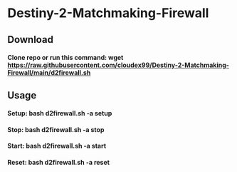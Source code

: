 # Destiny-2-Matchmaking-Firewall

## Download
#### Clone repo or run this command: wget https://raw.githubusercontent.com/cloudex99/Destiny-2-Matchmaking-Firewall/main/d2firewall.sh
## Usage
#### Setup: bash d2firewall.sh -a setup
#### Stop: bash d2firewall.sh -a stop
#### Start: bash d2firewall.sh -a start
#### Reset: bash d2firewall.sh -a reset
